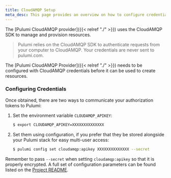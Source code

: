 ```yaml
---
title: CloudAMQP Setup
meta_desc: This page provides an overview on how to configure credentials for the Pulumi CloudAMQP Provider.
---
```


The [Pulumi CloudAMQP provider]({{< relref "./" >}}) uses the CloudAMQP SDK to manage and provision resources.

> Pulumi relies on the CloudAMQP SDK to authenticate requests from your computer to CloudAMQP. Your credentials are never sent
> to pulumi.com.

The [Pulumi CloudAMQP Provider]({{< relref "./" >}}) needs to be configured with CloudAMQP credentials
before it can be used to create resources.

### Configuring Credentials

Once obtained, there are two ways to communicate your authorization tokens to Pulumi:

1. Set the environment variable `CLOUDAMQP_APIKEY`:

    ```bash
    $ export CLOUDAMQP_APIKEY=XXXXXXXXXXXXXX
    ```

2. Set them using configuration, if you prefer that they be stored alongside your Pulumi stack for easy multi-user access:

    ```bash
    $ pulumi config set cloudamqp:apikey XXXXXXXXXXXXXX --secret
    ```

Remember to pass `--secret` when setting `cloudamqp:apikey` so that it is properly encrypted. A full set of configuration parameters
can be found listed on the [Project README](https://github.com/pulumi/pulumi-cloudamqp/blob/master/README.md).
